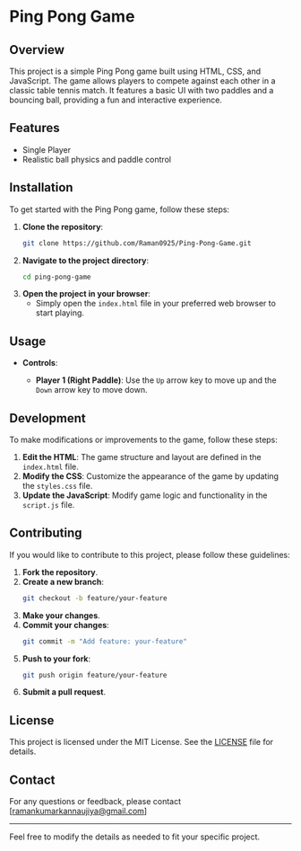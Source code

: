 
# Ping Pong Game

## Overview

This project is a simple Ping Pong game built using HTML, CSS, and JavaScript. The game allows players to compete against each other in a classic table tennis match. It features a basic UI with two paddles and a bouncing ball, providing a fun and interactive experience.

## Features

- Single Player
- Realistic ball physics and paddle control


## Installation

To get started with the Ping Pong game, follow these steps:

1. **Clone the repository**:
    ```bash
    git clone https://github.com/Raman0925/Ping-Pong-Game.git
    ```
2. **Navigate to the project directory**:
    ```bash
    cd ping-pong-game
    ```
3. **Open the project in your browser**:
    - Simply open the `index.html` file in your preferred web browser to start playing.

## Usage

- **Controls**:
 
  - **Player 1 (Right Paddle)**: Use the `Up` arrow key to move up and the `Down` arrow key to move down.



## Development

To make modifications or improvements to the game, follow these steps:

1. **Edit the HTML**: The game structure and layout are defined in the `index.html` file.
2. **Modify the CSS**: Customize the appearance of the game by updating the `styles.css` file.
3. **Update the JavaScript**: Modify game logic and functionality in the `script.js` file.

## Contributing

If you would like to contribute to this project, please follow these guidelines:

1. **Fork the repository**.
2. **Create a new branch**:
    ```bash
    git checkout -b feature/your-feature
    ```
3. **Make your changes**.
4. **Commit your changes**:
    ```bash
    git commit -m "Add feature: your-feature"
    ```
5. **Push to your fork**:
    ```bash
    git push origin feature/your-feature
    ```
6. **Submit a pull request**.

## License

This project is licensed under the MIT License. See the [LICENSE](LICENSE) file for details.

## Contact

For any questions or feedback, please contact [ramankumarkannaujiya@gmail.com]

---

Feel free to modify the details as needed to fit your specific project.